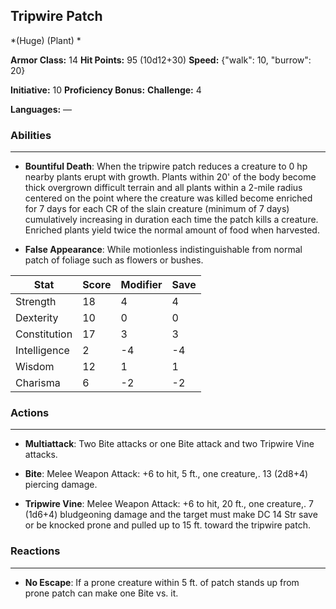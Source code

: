 ## Tripwire Patch
*(Huge) (Plant) *

**Armor Class:** 14
**Hit Points:** 95 (10d12+30)
**Speed:** {"walk": 10, "burrow": 20}

**Initiative:** 10
**Proficiency Bonus:**
**Challenge:** 4

**Languages:** —

### Abilities
 --- 
- **Bountiful Death**: When the tripwire patch reduces a creature to 0 hp nearby plants erupt with growth. Plants within 20' of the body become thick overgrown difficult terrain and all plants within a 2-mile radius centered on the point where the creature was killed become enriched for 7 days for each CR of the slain creature (minimum of 7 days) cumulatively increasing in duration each time the patch kills a creature. Enriched plants yield twice the normal amount of food when harvested.

- **False Appearance**: While motionless indistinguishable from normal patch of foliage such as flowers or bushes.



| Stat | Score | Modifier | Save |
| ---- | ---- | ---- | ---- |
| Strength | 18 | 4 | 4 |
| Dexterity | 10 | 0 | 0 |
| Constitution | 17 | 3 | 3 |
| Intelligence | 2 | -4 | -4 |
| Wisdom | 12 | 1 | 1 |
| Charisma | 6 | -2 | -2 |

### Actions
 --- 
- **Multiattack**: Two Bite attacks or one Bite attack and two Tripwire Vine attacks.

- **Bite**: Melee Weapon Attack: +6 to hit, 5 ft., one creature,. 13 (2d8+4) piercing damage.

- **Tripwire Vine**: Melee Weapon Attack: +6 to hit, 20 ft., one creature,. 7 (1d6+4) bludgeoning damage and the target must make DC 14 Str save or be knocked prone and pulled up to 15 ft. toward the tripwire patch.

### Reactions
 --- 
- **No Escape**: If a prone creature within 5 ft. of patch stands up from prone patch can make one Bite vs. it.

